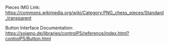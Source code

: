 

Pieces IMG Link: https://commons.wikimedia.org/wiki/Category:PNG_chess_pieces/Standard_transparent

Button Interface Documentation: https://sojamo.de/libraries/controlP5/reference/index.html?controlP5/Button.html
